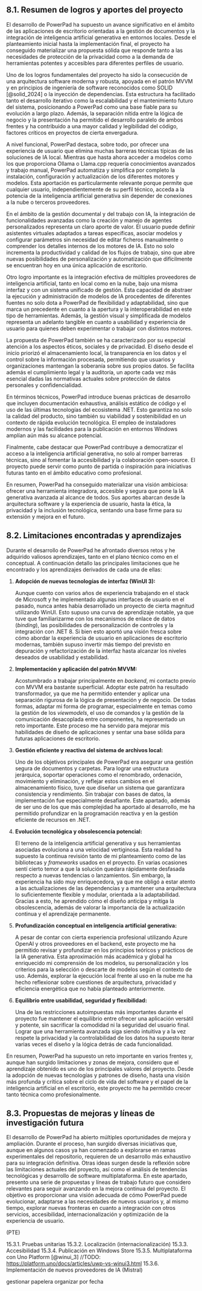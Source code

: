 ## 8.1. Resumen de logros y aportes del proyecto

El desarrollo de PowerPad ha supuesto un avance significativo en el ámbito de las aplicaciones de escritorio orientadas a la gestión de documentos y la integración de inteligencia artificial generativa en entornos locales. Desde el planteamiento inicial hasta la implementación final, el proyecto ha conseguido materializar una propuesta sólida que responde tanto a las necesidades de protección de la privacidad como a la demanda de herramientas potentes y accesibles para diferentes perfiles de usuario.

Uno de los logros fundamentales del proyecto ha sido la consecución de una arquitectura software moderna y robusta, apoyada en el patrón MVVM y en principios de ingeniería de software reconocidos como SOLID [@solid_2024] o la inyección de dependencias. Esta estructura ha facilitado tanto el desarrollo iterativo como la escalabilidad y el mantenimiento futuro del sistema, posicionando a PowerPad como una base fiable para su evolución a largo plazo. Además, la separación nítida entre la lógica de negocio y la presentación ha permitido el desarrollo paralelo de ambos frentes y ha contribuido a una mayor calidad y legibilidad del código, factores críticos en proyectos de cierta envergadura.

A nivel funcional, PowerPad destaca, sobre todo, por ofrecer una experiencia de usuario que elimina muchas barreras técnicas típicas de las soluciones de IA local. Mientras que hasta ahora acceder a modelos como los que proporciona Ollama o Llama.cpp requería conocimientos avanzados y trabajo manual, PowerPad automatiza y simplifica por completo la instalación, configuración y actualización de los diferentes motores y modelos. Esta aportación es particularmente relevante porque permite que cualquier usuario, independientemente de su perfil técnico, acceda a la potencia de la inteligencia artificial generativa sin depender de conexiones a la nube o terceros proveedores.

En el ámbito de la gestión documental y del trabajo con IA, la integración de funcionalidades avanzadas como la creación y manejo de agentes personalizados representa un claro aporte de valor. El usuario puede definir asistentes virtuales adaptados a tareas específicas, asociar modelos y configurar parámetros sin necesidad de editar ficheros manualmente o comprender los detalles internos de los motores de IA. Esto no solo incrementa la productividad y calidad de los flujos de trabajo, sino que abre nuevas posibilidades de personalización y automatización que difícilmente se encuentran hoy en una única aplicación de escritorio.

Otro logro importante es la integración efectiva de múltiples proveedores de inteligencia artificial, tanto en local como en la nube, bajo una misma interfaz y con un sistema unificado de gestión. Esta capacidad de abstraer la ejecución y administración de modelos de IA procedentes de diferentes fuentes no solo dota a PowerPad de flexibilidad y adaptabilidad, sino que marca un precedente en cuanto a la apertura y la interoperabilidad en este tipo de herramientas. Además, la gestión visual y simplificada de modelos representa un adelanto tangible en cuanto a usabilidad y experiencia de usuario para quienes deben experimentar o trabajar con distintos motores.

La propuesta de PowerPad también se ha caracterizado por su especial atención a los aspectos éticos, sociales y de privacidad. El diseño desde el inicio priorizó el almacenamiento local, la transparencia en los datos y el control sobre la información procesada, permitiendo que usuarios y organizaciones mantengan la soberanía sobre sus propios datos. Se facilita además el cumplimiento legal y la auditoría, un aporte cada vez más esencial dadas las normativas actuales sobre protección de datos personales y confidencialidad.

En términos técnicos, PowerPad introduce buenas prácticas de desarrollo que incluyen documentación exhaustiva, análisis estático de código y el uso de las últimas tecnologías del ecosistema .NET. Esto garantiza no solo la calidad del producto, sino también su viabilidad y sostenibilidad en un contexto de rápida evolución tecnológica. El empleo de instaladores modernos y las facilidades para la publicación en entornos Windows amplían aún más su alcance potencial.

Finalmente, cabe destacar que PowerPad contribuye a democratizar el acceso a la inteligencia artificial generativa, no solo al romper barreras técnicas, sino al fomentar la accesibilidad y la colaboración open-source. El proyecto puede servir como punto de partida o inspiración para iniciativas futuras tanto en el ámbito educativo como profesional.

En resumen, PowerPad ha conseguido materializar una visión ambiciosa: ofrecer una herramienta integradora, accesible y segura que pone la IA generativa avanzada al alcance de todos. Sus aportes abarcan desde la arquitectura software y la experiencia de usuario, hasta la ética, la privacidad y la inclusión tecnológica, sentando una base firme para su extensión y mejora en el futuro.

## 8.2. Limitaciones encontradas y aprendizajes

Durante el desarrollo de PowerPad he afrontado diversos retos y he adquirido valiosos aprendizajes, tanto en el plano técnico como en el conceptual. A continuación detallo las principales limitaciones que he encontrado y los aprendizajes derivados de cada una de ellas:

1. **Adopción de nuevas tecnologías de interfaz (WinUI 3):**

    Aunque cuento con varios años de experiencia trabajando en el stack de Microsoft y he implementado algunas interfaces de usuario en el pasado, nunca antes había desarrollado un proyecto de cierta magnitud utilizando WinUI. Esto supuso una curva de aprendizaje notable, ya que tuve que familiarizarme con los mecanismos de enlace de datos (*binding*), las posibilidades de personalización de controles y la integración con .NET 8. Si bien esto aportó una visión fresca sobre cómo abordar la experiencia de usuario en aplicaciones de escritorio modernas, también supuso invertir más tiempo del previsto en depuración y refactorización de la interfaz hasta alcanzar los niveles deseados de usabilidad y estabilidad.

2. **Implementación y aplicación del patrón MVVM:**

    Acostumbrado a trabajar principalmente en *backend*, mi contacto previo con MVVM era bastante superficial. Adoptar este patrón ha resultado transformador, ya que me ha permitido entender y aplicar una separación rigurosa de la lógica de presentación y de negocio. De todas formas, adaptar mi forma de programar, especialmente en temas como la gestión de los *viewmodels*, el uso de comandos y la gestión de la comunicación desacoplada entre componentes, ha representado un reto importante. Este proceso me ha servido para mejorar mis habilidades de diseño de aplicaciones y sentar una base sólida para futuras aplicaciones de escritorio.

3. **Gestión eficiente y reactiva del sistema de archivos local:**

    Uno de los objetivos principales de PowerPad era asegurar una gestión segura de documentos y carpetas. Para lograr una estructura jerárquica, soportar operaciones como el renombrado, ordenación, movimiento y eliminación, y reflejar estos cambios en el almacenamiento físico, tuve que diseñar un sistema que garantizara consistencia y rendimiento. Sin trabajar con bases de datos, la implementación fue especialmente desafiante. Este apartado, además de ser uno de los que más complejidad ha aportado al desarrollo, me ha permitido profundizar en la programación reactiva y en la gestión eficiente de recursos en .NET.

4. **Evolución tecnológica y obsolescencia potencial:**

    El terreno de la inteligencia artificial generativa y sus herramientas asociadas evoluciona a una velocidad vertiginosa. Esta realidad ha supuesto la continua revisión tanto de mi planteamiento como de las bibliotecas y *frameworks* usados en el proyecto. En varias ocasiones sentí cierto temor a que la solución quedara rápidamente desfasada respecto a nuevas tendencias o lanzamientos. Sin embargo, la experiencia ha sido muy enriquecedora, ya que me obligó a estar atento a las actualizaciones de las dependencias y a mantener una arquitectura lo suficientemente flexible y modular, orientada a la adaptabilidad. Gracias a esto, he aprendido cómo el diseño anticipa y mitiga la obsolescencia, además de valorar la importancia de la actualización continua y el aprendizaje permanente.

5. **Profundización conceptual en inteligencia artificial generativa:**

    A pesar de contar con cierta experiencia profesional utilizando Azure OpenAI y otros proveedores en el backend, este proyecto me ha permitido revisar y profundizar en los principios teóricos y prácticos de la IA generativa. Esta aproximación más académica y global ha enriquecido mi comprensión de los modelos, su personalización y los criterios para la selección o descarte de modelos según el contexto de uso. Además, explorar la ejecución local frente al uso en la nube me ha hecho reflexionar sobre cuestiones de arquitectura, privacidad y eficiencia energética que no había planteado anteriormente.

6. **Equilibrio entre usabilidad, seguridad y flexibilidad:**

    Una de las restricciones autoimpuestas más importantes durante el proyecto fue mantener el equilibrio entre ofrecer una aplicación versátil y potente, sin sacrificar la comodidad ni la seguridad del usuario final. Lograr que una herramienta avanzada siga siendo intuitiva y a la vez respete la privacidad y la controlabilidad de los datos ha supuesto iterar varias veces el diseño y la lógica detrás de cada funcionalidad.

En resumen, PowerPad ha supuesto un reto importante en varios frentes y, aunque han surgido limitaciones y zonas de mejora, considero que el aprendizaje obtenido es uno de los principales valores del proyecto. Desde la adopción de nuevas tecnologías y patrones de diseño, hasta una visión más profunda y crítica sobre el ciclo de vida del software y el papel de la inteligencia artificial en el escritorio, este proyecto me ha permitido crecer tanto técnica como profesionalmente.

## 8.3. Propuestas de mejoras y líneas de investigación futura

El desarrollo de PowerPad ha abierto múltiples oportunidades de mejora y ampliación. Durante el proceso, han surgido diversas iniciativas que, aunque en algunos casos ya han comenzado a explorarse en ramas experimentales del repositorio, requieren de un desarrollo más exhaustivo para su integración definitiva. Otras ideas surgen desde la reflexión sobre las limitaciones actuales del proyecto, así como el análisis de tendencias tecnológicas y desarrollo de software multiplataforma. En este apartado, presento una serie de propuestas y líneas de trabajo futuro que considero relevantes para seguir avanzando en la mejora continua del proyecto. El objetivo es proporcionar una visión adecuada de cómo PowerPad puede evolucionar, adaptarse a las necesidades de nuevos usuarios y, al mismo tiempo, explorar nuevas fronteras en cuanto a integración con otros servicios, accesibilidad, internacionalización y optimización de la experiencia de usuario.

(PTE)

15.3.1. Pruebas unitarias
15.3.2. Localización (internacionalización)
15.3.3. Accesibilidad
15.3.4. Publicación en Windows Store
15.3.5. Multiplataforma con Uno Platform [@winui_3] //TODO: https://platform.uno/docs/articles/uwp-vs-winui3.html
15.3.6. Implementación de nuevos proveedores de IA (Mistral)

gestionar papelera
organizar por fecha